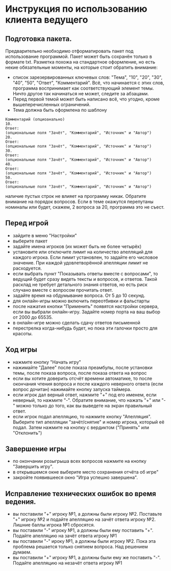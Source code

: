 # Инструкция по использованию клиента ведущего

## Подготовка пакета.
Предварительно необходимо отформатировать пакет под использование программой. Пакет может быть сохранён только в формате txt. Разметка похожа на стандартное оформление, но есть некие обязательные моменты, на которые стоит обратить внимание:
 - список зарезервированных ключевых слов: "Тема", "10", "20", "30", "40", "50", "Ответ", "Комментарий". Всё, что начинается с этих слов, программа воспринимает как соответствующий элемент темы. Ничто другое так начинаться не может, следите за абзацами.
 - Перед первой темой может быть написано всё, что угодно, кроме вышеперечисленных ограничений.
 - Тема должна быть оформлена по шаблону

```Тема ...
Комментарий (опциоанально)
10.
Ответ:
(опциональные поля "Зачёт", "Комментарий", "Источник" и "Автор")
20.
Ответ:
(опциональные поля "Зачёт", "Комментарий", "Источник" и "Автор")
30.
Ответ:
(опциональные поля "Зачёт", "Комментарий", "Источник" и "Автор")
40.
Ответ:
(опциональные поля "Зачёт", "Комментарий", "Источник" и "Автор")
50.
Ответ:
(опциональные поля "Зачёт", "Комментарий", "Источник" и "Автор")
```

наличие пустых строк не влияет на программу никак. Обратите внимание на порядок вопросов. Если в теме окажутся перепутаны номиналы или будет, скажем, 2 вопроса за 20, программа это не съест.

## Перед игрой
 - зайдите в меню "Настройки"
 - выберите пакет
 - задайте имена игроков (их может быть не более четырёх)
 - установите или отключите лимит на количество апелляций для каждого игрока. Если лимит установлен, то задайте его числовое значение. При каждой удовлетворённой апелляции лимит не расходуется.
 - если выбрать пункт "Показывать ответы вместе с вопросами", то ведущий будет сразу видеть тексты и вопросов, и ответов. Такой расклад не требует детального знания ответов, но есть риск случано вместе с вопросом прочитать ответ.
 - задайте время на обдумывание вопроса. От 5 до 10 секунд.
 - для онлайн-игры можно включить переотбивки и фальстарты
 - после нажатия кнопки "Применить" появятся настройки сервера, если вы выбрали онлайн-игру. Задайте номер порта на ваш выбор от 2000 до 65535.
 - в онлайн-игре можно сделать сдачу ответов письменной
 - перестрелка когда-нибудь будет, но пока эти галочки просто для красоты.

## Ход игры
 - нажмите кнопку "Начать игру"
 - нажимайте "Далее" после показа преамбулы, после установки темы, после показа вопроса, после показа ответа на вопрос
 - если вы хотите доверить отсчёт времени автоматике, то после окончания чтения вопроса и после каждого неверного ответа (если вопрос дочитан) нажимайте кнопку запуска таймера.
 - если игрок дал верный ответ, нажмите "+" под его именем, если неверный, то нажмите "-". Обратите внимание, что нажать "+" или "-" можно только до того, как вы выведете на экран правильный ответ.
 - если игрок подал апелляцию, то нажмите кнопку "Апелляция". Выберите тип апелляции "зачёт/снятие" и номер игрока, который её подал. Затем нажмите на кнопку с вердиктом ("Принять" или "Отклонить")


## Завершение игры
 - по окончании розыгрыша всех вопросов нажмите на кнопку "Завершить игру".
 - в открывшемся окне выберите место сохранения отчёта об игре"
 - закройте появившееся окно "Игра успешно завершена".


##  Исправление технических ошибок во время ведения.
- вы поставили "+" игроку №1, а должны были игроку №2. Поставьте "+" игроку №2 и подайте апелляцию на зачёт ответа игроку №2. Лишние баллы игрока №1 сбросятся.
- вы поставили "-" игроку №1, а должны были ему поставить "+". Подайте апелляцию на зачёт ответа игроку №1
- вы поставили "-" ироку №1, а должны были игроку №2. Пока эта проблема решается только снятием вопроса. Над решением думаем.
- вы поставили "+" игроку №1, а должны были ему же поставить "-". Подайте апелляцию на незачёт ответа игроку №1

